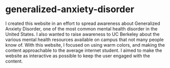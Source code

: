 # generalized-anxiety-disorder
I created this website in an effort to spread awareness about Generalized Anxiety Disorder, one of the most common mental health disorder in the United States. I also wanted to raise awareness to UC Berkeley about the various mental health resources available on campus that not many people know of. With this website, I focused on using warm colors, and making the content approachable to the average internet student. I aimed to make the website as interactive as possible to keep the user engaged with the content. 
